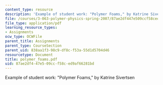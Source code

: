```yaml
---
content_type: resource
description: 'Example of student work: "Polymer Foams," by Katrine Sivertsen'
file: /courses/3-063-polymer-physics-spring-2007/87ae2df447e509ccf58ced9af66281bd_polymer_foams.pdf
file_type: application/pdf
learning_resource_types:
- Assignments
ocw_type: OCWFile
parent_title: Assignments
parent_type: CourseSection
parent_uid: 838aa1f3-98c9-df8c-f53a-55d1d5704d46
resourcetype: Document
title: polymer_foams.pdf
uid: 87ae2df4-47e5-09cc-f58c-ed9af66281bd
---
```

Example of student work: "Polymer Foams," by Katrine Sivertsen

